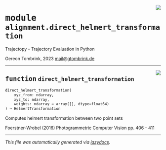 <!-- markdownlint-disable -->

<a href="../trajectopy_core/alignment/direct_helmert_transformation.py#L0"><img align="right" style="float:right;" src="https://img.shields.io/badge/-source-cccccc?style=flat-square"></a>

# <kbd>module</kbd> `alignment.direct_helmert_transformation`
Trajectopy - Trajectory Evaluation in Python 

Gereon Tombrink, 2023 mail@gtombrink.de 


---

<a href="../trajectopy_core/alignment/direct_helmert_transformation.py#L14"><img align="right" style="float:right;" src="https://img.shields.io/badge/-source-cccccc?style=flat-square"></a>

## <kbd>function</kbd> `direct_helmert_transformation`

```python
direct_helmert_transformation(
    xyz_from: ndarray,
    xyz_to: ndarray,
    weights: ndarray = array([], dtype=float64)
) → HelmertTransformation
```

Computes helmert transformation between two point sets 

Foerstner-Wrobel (2016) Photogrammetric Computer Vision pp. 406 - 411 




---

_This file was automatically generated via [lazydocs](https://github.com/ml-tooling/lazydocs)._
